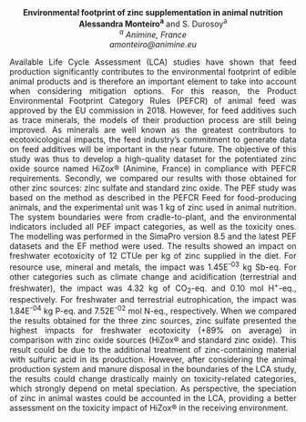 <center><strong>Environmental footprint of zinc supplementation in animal nutrition</strong>

<center><strong>Alessandra Monteiro<sup>a</sup></strong> and S. Durosoy<sup>a</sup>

<center><i><sup>a</sup> Animine, France</i>

<center><i>amonteiro@animine.eu</i>

<p style=text-align:justify>Available Life Cycle Assessment (LCA) studies have shown that feed
production significantly contributes to the environmental footprint of
edible animal products and is therefore an important element to take
into account when considering mitigation options. For this reason, the
Product Environmental Footprint Category Rules (PEFCR) of animal feed
was approved by the EU commission in 2018. However, for feed additives
such as trace minerals, the models of their production process are still
being improved. As minerals are well known as the greatest contributors
to ecotoxicological impacts, the feed industry’s commitment to generate
data on feed additives will be important in the near future. The
objective of this study was thus to develop a high-quality dataset for
the potentiated zinc oxide source named HiZox® (Animine, France) in
compliance with PEFCR requirements. Secondly, we compared our results
with those obtained for other zinc sources: zinc sulfate and standard
zinc oxide. The PEF study was based on the method as described in the
PEFCR Feed for food-producing animals, and the experimental unit was 1
kg of zinc used in animal nutrition. The system boundaries were from
cradle-to-plant, and the environmental indicators included all PEF
impact categories, as well as the toxicity ones. The modelling was
performed in the SimaPro version 8.5 and the latest PEF datasets and the
EF method were used. The results showed an impact on freshwater
ecotoxicity of 12 CTUe per kg of zinc supplied in the diet. For resource
use, mineral and metals, the impact was 1.45E<sup>-03</sup> kg Sb-eq. For other
categories such as climate change and acidification (terrestrial and
freshwater), the impact was 4.32 kg of CO<sub>2</sub>-eq. and 0.10 mol H<sup>+</sup>-eq.,
respectively. For freshwater and terrestrial eutrophication, the impact
was 1.84E<sup>-04</sup> kg P-eq. and 7.52E<sup>-02</sup> mol N-eq., respectively. When we
compared the results obtained for the three zinc sources, zinc sulfate
presented the highest impacts for freshwater ecotoxicity (+89% on
average) in comparison with zinc oxide sources (HiZox® and standard zinc
oxide). This result could be due to the additional treatment of
zinc-containing material with sulfuric acid in its production. However,
after considering the animal production system and manure disposal in
the boundaries of the LCA study, the results could change drastically
mainly on toxicity-related categories, which strongly depend on metal
speciation. As perspective, the speciation of zinc in animal wastes
could be accounted in the LCA, providing a better assessment on the
toxicity impact of HiZox® in the receiving environment.
